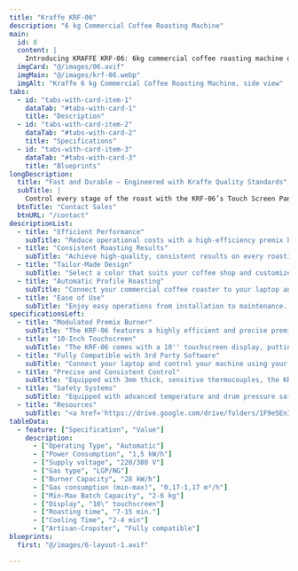 ```yaml
---
title: "Kraffe KRF-06"
description: "6 kg Commercial Coffee Roasting Machine" 
main:
  id: 8
  content: |
    Introducing KRAFFE KRF-06: 6kg commercial coffee roasting machine designed for growing specialty coffee businesses and small-scale production. Ideal for roasters who seek precision, energy efficiency, and consistent quality in every batch.
  imgCard: "@/images/06.avif"
  imgMain: "@/images/krf-06.webp"
  imgAlt: "Kraffe 6 kg Commercial Coffee Roasting Machine, side view"
tabs:
  - id: "tabs-with-card-item-1"
    dataTab: "#tabs-with-card-1"
    title: "Description"
  - id: "tabs-with-card-item-2"
    dataTab: "#tabs-with-card-2"
    title: "Specifications"
  - id: "tabs-with-card-item-3"
    dataTab: "#tabs-with-card-3"
    title: "Blueprints"
longDescription:
  title: "Fast and Durable – Engineered with Kraffe Quality Standards"
  subTitle: |
    Control every stage of the roast with the KRF-06’s Touch Screen Panel and enjoy automatic profile roasting through third-party software. Customize color, details, and features to create the perfect commercial coffee roaster for your business.
  btnTitle: "Contact Sales"
  btnURL: "/contact"
descriptionList:
  - title: "Efficient Performance"
    subTitle: "Reduce operational costs with a high-efficiency premix burner and superior heat insulation, ensuring minimal heat loss and maximum energy savings. Enjoy top-tier performance without compromising on efficiency."
  - title: "Consistent Roasting Results"
    subTitle: "Achieve high-quality, consistent results on every roasting session with a well-insulated body that minimizes environmental influence and precise variable controls for perfect consistency in every batch."
  - title: "Tailor-Made Design"
    subTitle: "Select a color that suits your coffee shop and customize your roaster to fit your space perfectly. Add your coffee shop logo to the machine and be involved in the design process, making it uniquely yours."
  - title: "Automatic Profile Roasting"
    subTitle: "Connect your commercial coffee roaster to your laptop and experiment with precise variable controls. Create and customize roasting profiles using the third-party software you're already familiar with. Consistently deliver high-quality coffee with rich aroma and flavor to your customers, ensuring every batch meets your standards."
  - title: "Ease of Use"
    subTitle: "Enjoy easy operations from installation to maintenance. KRAFFE Coffee Roasters are designed for a smooth setup and simple upkeep, allowing you to focus on perfecting your roasts."
specificationsLeft:
  - title: "Modulated Premix Burner"
    subTitle: "The KRF-06 features a highly efficient and precise premix burner, enabling you to master heat transfer while reducing gas consumption for cost-effective roasting."
  - title: "10-Inch Touchscreen"
    subTitle: "The KRF-06 comes with a 10'' touchscreen display, putting full control at your fingertips. Monitor real-time temperature, label critical roasting values for future batches, and track development time and ROR (Rate of Rise) with ease."
  - title: "Fully Compatible with 3rd Party Software"
    subTitle: "Connect your laptop and control your machine using your preferred roasting software. Create, save, and repeat profiles for consistent results every time."
  - title: "Precise and Consistent Control"
    subTitle: "Equipped with 3mm thick, sensitive thermocouples, the KRF-06 provides real-time temperature data throughout the roasting process. Master your roasting with precise variable controls and a well-insulated body that minimizes environmental effects, ensuring consistent results."
  - title: "Safety Systems"
    subTitle: "Equipped with advanced temperature and drum pressure safety systems, the KRF-06 ensures a safe roasting experience, giving you peace of mind throughout the process."
  - title: "Resources"
    subTitle: "<a href='https://drive.google.com/drive/folders/1F9e5EnI17jGkLRrw7HO03CCXrCJqcPnb' target='_blank' rel='noopener noreferrer' class='text-orange-500 hover:text-orange-600 dark:text-orange-400 dark:hover:text-orange-300 hover:underline'>Download User Manuals and Catalogs</a>"
tableData:
  - feature: ["Specification", "Value"]
    description:
      - ["Operating Type", "Automatic"]
      - ["Power Consumption", "1,5 kW/h"]
      - ["Supply voltage", "220/380 V"]
      - ["Gas type", "LGP/NG"]
      - ["Burner Capacity", "28 kW/h"]
      - ["Gas consumption (min-max)", "0,17-1,17 m³/h"]
      - ["Min-Max Batch Capacity", "2-6 kg"]
      - ["Display", "10\" touchscreen"]
      - ["Roasting time", "7-15 min."]
      - ["Cooling Time", "2-4 min"]
      - ["Artisan-Cropster", "Fully compatible"]
blueprints:
  first: "@/images/6-layout-1.avif"

---
```


